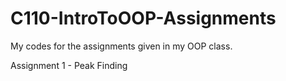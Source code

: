 # C110-IntroToOOP-Assignments
My codes for the assignments given in my OOP class.

Assignment 1 - Peak Finding 

